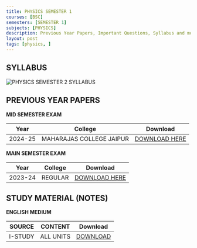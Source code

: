 ```yaml
---
title: PHYSICS SEMESTER 1
courses: [BSC]
semesters: [SEMESTER 1]
subjects: [PHYSICS]
description: Previous Year Papers, Important Questions, Syllabus and more study materials
layout: post
tags: [physics, ]
---
```

## SYLLABUS
![PHYSICS SEMESTER 2 SYLLABUS](https://assets.edumate.life/dl/id/144/photo_1755587202.jpg)

## PREVIOUS YEAR PAPERS 
**MID SEMESTER EXAM**

| Year     | College | Download |
|----------|---------|----------|
|2024-25 | MAHARAJAS COLLEGE JAIPUR | [DOWNLOAD HERE](https://assets.edumate.life/dl/id/148/Physics-1sem-mid-sem-2024.pdf)|

**MAIN SEMESTER EXAM**

| Year     | College | Download |
|----------|---------|----------|
|2023-24 | REGULAR | [DOWNLOAD HERE](https://assets.edumate.life/dl/id/150/Physics_Years_2023_Paper_With_Solution.pdf)|

## STUDY MATERIAL (NOTES)

**ENGLISH MEDIUM**

| SOURCE   | CONTENT | Download |
|----------|---------|----------|
| I-STUDY | ALL UNITS | [DOWNLOAD](https://assets.edumate.life/dl/id/1590/Phy)|


